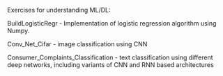 Exercises for understanding ML/DL:

BuildLogisticRegr - Implementation of logistic regression algorithm using Numpy.

Conv_Net_Cifar - image classification using CNN

Consumer_Complaints_Classification - text classification using different deep networks, including variants of CNN and RNN based architectures
